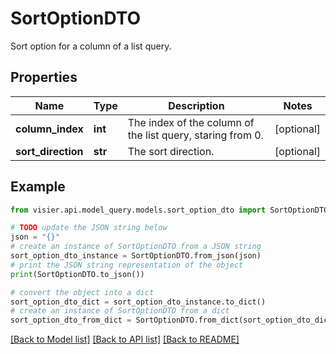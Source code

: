 # SortOptionDTO

Sort option for a column of a list query.

## Properties

Name | Type | Description | Notes
------------ | ------------- | ------------- | -------------
**column_index** | **int** | The index of the column of the list query, staring from 0. | [optional] 
**sort_direction** | **str** | The sort direction. | [optional] 

## Example

```python
from visier.api.model_query.models.sort_option_dto import SortOptionDTO

# TODO update the JSON string below
json = "{}"
# create an instance of SortOptionDTO from a JSON string
sort_option_dto_instance = SortOptionDTO.from_json(json)
# print the JSON string representation of the object
print(SortOptionDTO.to_json())

# convert the object into a dict
sort_option_dto_dict = sort_option_dto_instance.to_dict()
# create an instance of SortOptionDTO from a dict
sort_option_dto_from_dict = SortOptionDTO.from_dict(sort_option_dto_dict)
```
[[Back to Model list]](../README.md#documentation-for-models) [[Back to API list]](../README.md#documentation-for-api-endpoints) [[Back to README]](../README.md)


